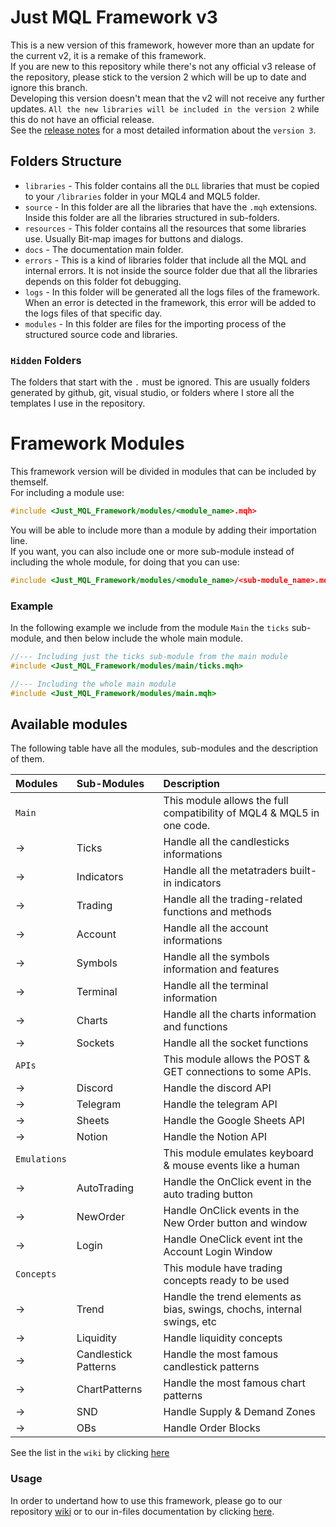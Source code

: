 # Just MQL Framework v3
This is a new version of this framework, however more than an update for the current v2, it is a remake of this framework. <br>
If you are new to this repository while there's not any official v3 release of the repository, please stick to the version 2 which will be up to date and ignore this branch. <br>
Developing this version doesn't mean that the v2 will not receive any further updates. `All the new libraries will be included in the version 2` while this do not have an official release. <br>
See the [release notes](Release%20Notes.md) for a most detailed information about the `version 3`.

## Folders Structure
- `libraries` - This folder contains all the `DLL` libraries that must be copied to your `/libraries` folder in your MQL4 and MQL5 folder.
- `source` - In this folder are all the libraries that have the `.mqh` extensions. Inside this folder are all the libraries structured in sub-folders.
- `resources` - This folder contains all the resources that some libraries use. Usually Bit-map images for buttons and dialogs.
- `docs` - The documentation main folder.
- `errors` - This is a kind of libraries folder that include all the MQL and internal errors. It is not inside the source folder due that all the libraries depends on this folder fot debugging.
- `logs` - In this folder will be generated all the logs files of the framework. When an error is detected in the framework, this error will be added to the logs files of that specific day.
- `modules` - In this folder are files for the importing process of the structured source code and libraries.

### `Hidden` Folders
The folders that start with the `.`<name> must be ignored. This are usually folders generated by github, git, visual studio, or folders where I store all the templates I use in the repository.

# Framework Modules
This framework version will be divided in modules that can be included by themself. <br>
For including a module use:
```cpp
#include <Just_MQL_Framework/modules/<module_name>.mqh>
```
You will be able to include more than a module by adding their importation line. <br>
If you want, you can also include one or more sub-module instead of including the whole module, for doing that you can use:
```cpp
#include <Just_MQL_Framework/modules/<module_name>/<sub-module_name>.mqh>
```

### Example
In the following example we include from the module `Main` the `ticks` sub-module, and then below include the whole main module.

```cpp
//--- Including just the ticks sub-module from the main module
#include <Just_MQL_Framework/modules/main/ticks.mqh>

//--- Including the whole main module
#include <Just_MQL_Framework/modules/main.mqh>
```

## Available modules
The following table have all the modules, sub-modules and the description of them. <br>

| Modules      | Sub-Modules          | Description                                                             |
| :----------- | :------------------- | :---------------------------------------------------------------------- |
| `Main`       |                      | This module allows the full compatibility of MQL4 & MQL5 in one code.   |
| ->           | Ticks                | Handle all the candlesticks informations                                |
| ->           | Indicators           | Handle all the metatraders built-in indicators                          |
| ->           | Trading              | Handle all the trading-related functions and methods                    |
| ->           | Account              | Handle all the account informations                                     |
| ->           | Symbols              | Handle all the symbols information and features                         |
| ->           | Terminal             | Handle all the terminal information                                     |
| ->           | Charts               | Handle all the charts information and functions                         |
| ->           | Sockets              | Handle all the socket functions                                         |
| `APIs`       |                      | This module allows the POST & GET connections to some APIs.             |
| ->           | Discord              | Handle the discord API                                                  |
| ->           | Telegram             | Handle the telegram API                                                 |
| ->           | Sheets               | Handle the Google Sheets API                                            |
| ->           | Notion               | Handle the Notion API                                                   |
| `Emulations` |                      | This module emulates keyboard & mouse events like a human               |
| ->           | AutoTrading          | Handle the OnClick event in the auto trading button                     |
| ->           | NewOrder             | Handle OnClick events in the New Order button and window                |
| ->           | Login                | Handle OneClick event int the Account Login Window                      |
| `Concepts`   |                      | This module have trading concepts ready to be used                      |
| ->           | Trend                | Handle the trend elements as bias, swings, chochs, internal swings, etc |
| ->           | Liquidity            | Handle liquidity concepts                                               |
| ->           | Candlestick Patterns | Handle the most famous candlestick patterns                             |
| ->           | ChartPatterns        | Handle the most famous chart patterns                                   |
| ->           | SND                  | Handle Supply & Demand Zones                                            |
| ->           | OBs                  | Handle Order Blocks                                                     |

See the list in the `wiki` by clicking [here](docs/Home.md/#modules-and-classes)

### Usage
In order to undertand how to use this framework, please go to our repository [wiki](https://github.com/justupcorp/Just_MQL_Framework/wiki) or to our in-files documentation by clicking [here](docs/Home.md/#installation).